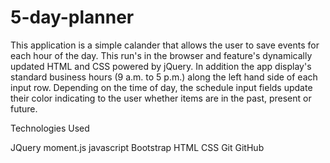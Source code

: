 # 5-day-planner
This application is a simple calander that allows the user to save events for each hour of the day. This run's in the browser and feature's dynamically updated HTML and CSS powered by jQuery. In addition the app display's standard business hours (9 a.m. to 5 p.m.) along the left hand side of each input row. Depending on the time of day, the schedule input fields update their color indicating to the user whether items are in the past, present or future.

Technologies Used

JQuery
moment.js
javascript
Bootstrap
HTML
CSS
Git
GitHub